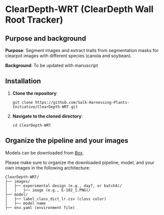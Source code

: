 # ClearDepth-WRT (ClearDepth Wall Root Tracker)

## Purpose and background
**Purpose**: Segment images and extract traits from segmentation masks for clearpot images with different species (canola and soybean).

**Background**: To be updated with manuscript


## Installation


1. **Clone the repository**:  
   ```
   git clone https://github.com/Salk-Harnessing-Plants-Initiative/ClearDepth-WRT.git
   ```

2. **Navigate to the cloned directory**:  
   ```
   cd ClearDepth-WRT
   ```

## Organize the pipeline and your images
Models can be downloaded from [Box](https://salkinstitute.box.com/s/cqgv1dwm1hkf84eid72hdjqg47nwbpo5).

Please make sure to organize the downloaded pipeline, model, and your own images in the following architecture:

```
ClearDepth-WRT/
├── images/
│   ├── experimental design (e.g., day7, or batchA)/
│   │   ├── image (e.g., E-102_1.PNG)/
├── model/
│   ├── label_class_dict_lr.csv (class color)
│   ├── model name
├── env.yaml (environment file)
```
